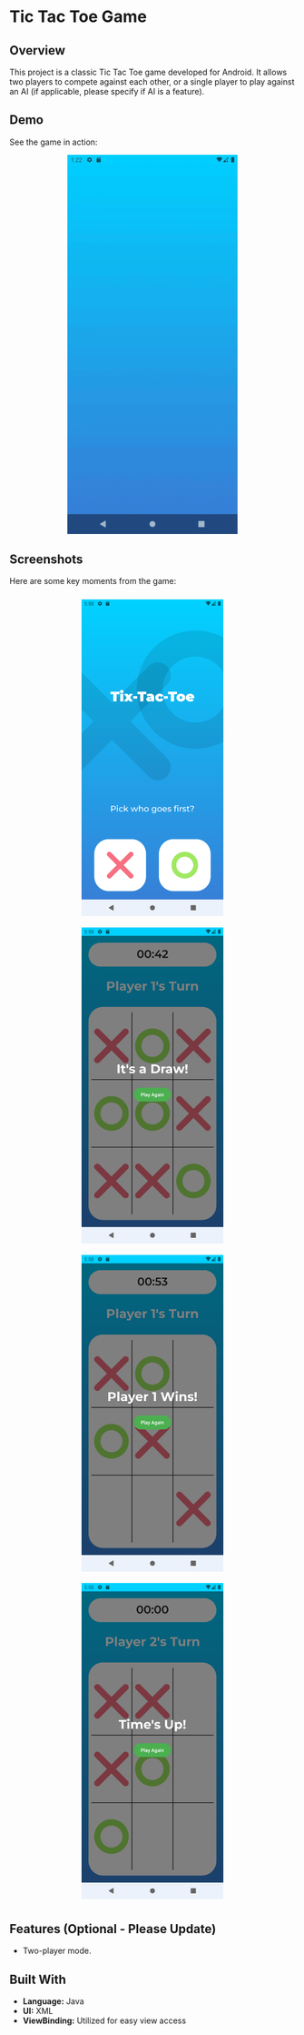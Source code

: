 # Tic Tac Toe Game

## Overview

This project is a classic Tic Tac Toe game developed for Android. It allows two players to compete against each other, or a single player to play against an AI (if applicable, please specify if AI is a feature).

## Demo

See the game in action:

<div align="center">
  <img src="https://github.com/Menna120/XOGame/blob/master/screenshots/xo_game_screen_record.gif" alt="Tic Tac Toe Game Demo" width="300"/>
</div>

## Screenshots

Here are some key moments from the game:

<div style="display: flex; flex-wrap: wrap; justify-content: space-around; align-items: center;">
    <img src="https://github.com/Menna120/XOGame/blob/master/screenshots/prompt_image.png" width="250" alt="Player Selection" style="margin: 10px;">
    <img src="https://github.com/Menna120/XOGame/blob/master/screenshots/draw_image.png" width="250" alt="Draw Game" style="margin: 10px;">
    <img src="https://github.com/Menna120/XOGame/blob/master/screenshots/win_image.png" width="250" alt="Win Game" style="margin: 10px;">
    <img src="https://github.com/Menna120/XOGame/blob/master/screenshots/time_up.png" width="250" alt="Time's Up" style="margin: 10px;">
</div>

## Features (Optional - Please Update)

* Two-player mode.

## Built With

* **Language:** Java
* **UI:** XML
* **ViewBinding:** Utilized for easy view access
